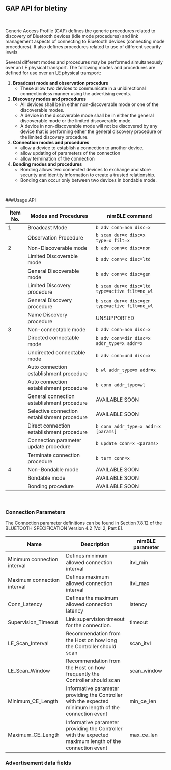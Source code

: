 
## GAP API for bletiny

<br>

Generic Access Profile (GAP) defines the generic procedures related to discovery of Bluetooth devices (idle mode procedures) and link management aspects of connecting to Bluetooth devices (connecting mode procedures). It also defines procedures related to use of different security levels. 

Several different modes and procedures may be performed simultaneously over an LE physical transport. The following modes and procedures are defined for use over an LE physical transport:1. **Broadcast mode and observation procedure**
    - These allow two devices to communicate in a unidirectional connectionless manner using the advertising events.2. **Discovery modes and procedures**
    - All devices shall be in either non-discoverable mode or one of the discoverable modes.
    - A device in the discoverable mode shall be in either the general discoverable mode or the limited discoverable mode.
    - A device in non-discoverable mode will not be discovered by any device that is performing either the general discovery procedure or the limited discovery procedure.3. **Connection modes and procedures**
    - allow a device to establish a connection to another device.
    - allow updating of parameters of the connection 
    - allow termination of the connection 4. **Bonding modes and procedures**
    - Bonding allows two connected devices to exchange and store security and identity information to create a trusted relationship. 
    - Bonding can occur only between two devices in bondable mode.<br>
###Usage API
|**Item No.** | **Modes and Procedures** | **nimBLE command** ||----|---------|---------------|
|  1 | Broadcast Mode | `b adv conn=non disc=x` ||   | Observation Procedure | `b scan dur=x disc=x type=x filt=x`  |
|  2 | Non-Discoverable mode   | `b adv conn=x disc=non`  ||   | Limited Discoverable mode   | `b adv conn=x disc=ltd`  |
|   | General Discoverable mode   | `b adv conn=x disc=gen`  ||   |  Limited Discovery procedure  | `b scan dur=x disc=ltd type=active filt=no_wl`  |
|   | General Discovery procedure   | `b scan dur=x disc=gen type=active filt=no_wl`  |
|   |  Name Discovery procedure  | UNSUPPORTED  |
|  3 | Non-connectable mode   | `b adv conn=non disc=x`  |
|   |  Directed connectable mode  | `b adv conn=dir disc=x addr_type=x addr=x`  |
|   |  Undirected connectable mode  | `b adv conn=und disc=x`  |
|   | Auto connection establishment procedure   | `b wl addr_type=x addr=x`  |
|   | Auto connection establishment procedure   | `b conn addr_type=wl`  |
|   |  General connection establishment procedure  | AVAILABLE SOON  |
|   | Selective connection establishment procedure   | AVAILABLE SOON  |
|   | Direct connection establishment procedure  | `b conn addr_type=x addr=x [params]`  |
|   | Connection parameter update procedure   | `b update conn=x <params>`  |
|   |  Terminate connection procedure  | `b term conn=x`  |
|  4 |   Non-Bondable mode | AVAILABLE SOON |
|   | Bondable mode   | AVAILABLE SOON |
|   | Bonding procedure   | AVAILABLE SOON |<br>
### Connection Parameters 

The Connection parameter definitions can be found in Section 7.8.12 of the BLUETOOTH SPECIFICATION Version 4.2 [Vol 2, Part E].|**Name** | **Description** | **nimBLE parameter** ||----|---------|---------------|
| Minimum connection interval | Defines minimum allowed connection interval| itvl_min  |
| Maximum connection interval | Defines maximum allowed connection interval |  itvl_max |
| Conn_Latency | Defines the maximum allowed connection latency | latency |
| Supervision_Timeout | Link supervision timeout for the connection. | timeout |
|LE_Scan_Interval  | Recommendation from the Host on how long the Controller should scan | scan_itvl  |
|LE_Scan_Window  |Recommendation from the Host on how frequently the Controller should scan | scan_window |
|Minimum_CE_Length  | Informative parameter providing the Controller with the expected minimum length of the connection event|  min_ce_len |
|Maximum_CE_Length |Informative parameter providing the Controller with the expected maximum length of the connection event  | max_ce_len |

### Advertisement data fields

